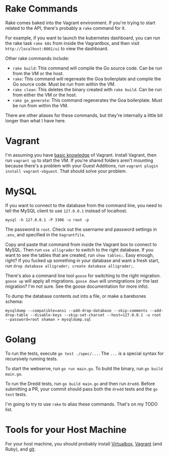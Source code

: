 # Rake Commands

Rake comes baked into the Vagrant environment. If you're trying to start related to the API, there's probably a `rake` command for it.

For example, if you want to launch the kubernetes dashboard, you can run the rake task `rake k8s` from inside the Vagrantbox, and then visit `http://localhost:8001/ui` to view the dashboard.

Other rake commands include:

- `rake build`: This command will compile the Go source code. Can be run from the VM or the host.
- `rake`:       This command will regeneate the Goa boilerplate and compile the Go source code. Must be run from within the VM.
- `rake clean`: This deletes the binary created with `rake build`. Can be run from either the VM or the host.
- `rake go_generate`: This command regenerates the Goa boilerplate. Must be run from within the VM.

There are other aliases for these commands, but they're internally a little bit longer than what I have here.

# Vagrant

I'm assuming you have [basic knowledge](https://www.vagrantup.com/docs/getting-started/) of Vagrant. Install Vagrant, then run `vagrant up` to start the VM. If you're shared folders aren't mounting because there's a problem with your Guest Additions, run `vagrant plugin install vagrant-vbguest`. That should solve your problem.

# MySQL

If you want to connect to the database from the command line, you need to tell the MySQL client to use `127.0.0.1` instead of localhost.

	mysql -h 127.0.0.1 -P 3306 -u root -p

The password is `root`. Check out the username and password settings in `.env`, and specified in the `Vagrantfile`.

Copy and paste that command from inside the Vagrant box to connect to MySQL. Then run `use alligrader` to switch to the right database. If you want to see the tables that are created, run `show tables;`. Easy enough, right? If you fucked up something in your database and want a fresh start, run `drop database alligrader; create database alligrader;`.

There's also a command line tool `goose` for switching to the right migration. `goose up` will apply all migrations. `goose down` will unmigrations (or the last migration? I'm not sure. See the goose documentation for more info).

To dump the database contents out into a file, or make a barebones schema:

    mysqldump --compatible=ansi --add-drop-database --skip-comments --add-drop-table --disable-keys --skip-set-charset --host=127.0.0.1 -u root --password=root shaman > mysqldump.sql

# Golang

To run the tests, execute `go test ./spec/...`. The `...` is a special syntax for recursively running tests.

To start the webserve, run `go run main.go`.
To build the binary, run `go build main.go`.

To run the Dredd tests, run `go build main.go` and then run `dredd`. Before submitting a PR, your commit should pass both the `dredd` tests and the `go test` tests. 

I'm going to try to use `rake` to alias these commands. That's on my TODO list.

# Tools for your Host Machine

For your host machine, you should probably install [Virtualbox](https://www.virtualbox.org/wiki/Downloads), [Vagrant](https://www.vagrantup.com/downloads.html) (and Ruby), and [git](https://git-scm.com/downloads).


